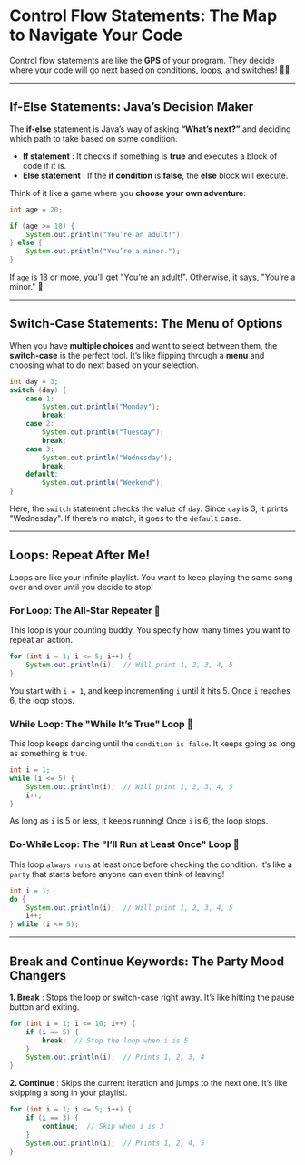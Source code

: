 # Control Flow Statements: The Map to Navigate Your Code

Control flow statements are like the **GPS** of your program. They decide where your code will go next based on conditions, loops, and switches! 🚗💨

---

## If-Else Statements: Java’s Decision Maker

The **if-else** statement is Java’s way of asking **“What’s next?”** and deciding which path to take based on some condition.
- **If statement** : It checks if something is **true** and executes a block of code if it is.
- **Else statement** : If the **if condition** is **false**, the **else** block will execute.

Think of it like a game where you **choose your own adventure**:

```java
int age = 20;

if (age >= 18) {
    System.out.println("You’re an adult!");
} else {
    System.out.println("You’re a minor.");
}
```

If `age` is 18 or more, you'll get "You’re an adult!". Otherwise, it says, "You’re a minor." 🤔

---

## Switch-Case Statements: The Menu of Options

When you have **multiple choices** and want to select between them, the **switch-case** is the perfect tool. It’s like flipping through a **menu** and choosing what to do next based on your selection.

```java
int day = 3;
switch (day) {
    case 1:
        System.out.println("Monday");
        break;
    case 2:
        System.out.println("Tuesday");
        break;
    case 3:
        System.out.println("Wednesday");
        break;
    default:
        System.out.println("Weekend");
}
```

Here, the `switch` statement checks the value of `day`. Since `day` is 3, it prints "Wednesday". If there’s no match, it goes to the `default` case.

---

## Loops: Repeat After Me!

Loops are like your infinite playlist. You want to keep playing the same song over and over until you decide to stop!

### For Loop: The All-Star Repeater 🔁
This loop is your counting buddy. You specify how many times you want to repeat an action.

```java
for (int i = 1; i <= 5; i++) {
    System.out.println(i);  // Will print 1, 2, 3, 4, 5
}
```

You start with `i = 1`, and keep incrementing `i` until it hits 5. Once `i` reaches 6, the loop stops.

### While Loop: The "While It’s True" Loop 🕺
This loop keeps dancing until the `condition is false`. It keeps going as long as something is true.

```java
int i = 1;
while (i <= 5) {
    System.out.println(i);  // Will print 1, 2, 3, 4, 5
    i++;
}
```

As long as `i` is 5 or less, it keeps running! Once `i` is 6, the loop stops.

### Do-While Loop: The "I’ll Run at Least Once" Loop 🎉
This loop `always runs` at least once before checking the condition. It’s like a `party` that starts before anyone can even think of leaving!

```java
int i = 1;
do {
    System.out.println(i);  // Will print 1, 2, 3, 4, 5
    i++;
} while (i <= 5);
```

---

## Break and Continue Keywords: The Party Mood Changers

**1. Break** : Stops the loop or switch-case right away. It’s like hitting the pause button and exiting.
```java
for (int i = 1; i <= 10; i++) {
    if (i == 5) {
        break;  // Stop the loop when i is 5
    }
    System.out.println(i);  // Prints 1, 2, 3, 4
}
```

**2. Continue** : Skips the current iteration and jumps to the next one. It’s like skipping a song in your playlist.
```java
for (int i = 1; i <= 5; i++) {
    if (i == 3) {
        continue;  // Skip when i is 3
    }
    System.out.println(i);  // Prints 1, 2, 4, 5
}
```
